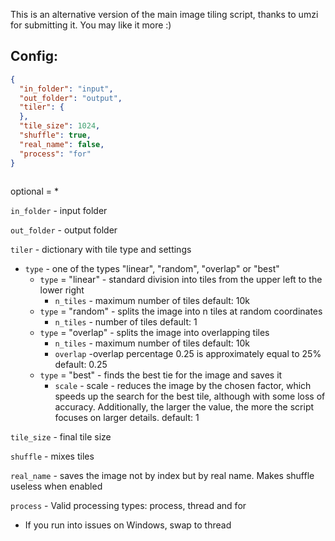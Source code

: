 This is an alternative version of the main image tiling script, thanks to umzi for submitting it. You may like it more :)

## Config:
```json 
{
  "in_folder": "input",
  "out_folder": "output",
  "tiler": {
  },
  "tile_size": 1024,
  "shuffle": true,
  "real_name": false,
  "process": "for"
}
 
```
optional = *

`in_folder` - input folder

`out_folder` - output folder

`tiler` - dictionary with tile type and settings
- `type` - one of the types "linear", "random", "overlap" or "best"
  * `type` = "linear" - standard division into tiles from the upper left to the lower right
    * `n_tiles` - maximum number of tiles default: 10k 
  * `type` = "random" - splits the image into n tiles at random coordinates
    * `n_tiles` - number of tiles default: 1  
  * `type` = "overlap" - splits the image into overlapping tiles
    * `n_tiles` - maximum number of tiles default: 10k 
    * `overlap` -overlap percentage 0.25 is approximately equal to 25% default: 0.25
  * `type` = "best" - finds the best tie for the image and saves it
    * `scale` - scale - reduces the image by the chosen factor, which speeds up the search for the best tile, although with some loss of accuracy. Additionally, the larger the value, the more the script focuses on larger details. default: 1

`tile_size` - final tile size 

`shuffle` - mixes tiles

`real_name` - saves the image not by index but by real name. Makes shuffle useless when enabled

`process` - Valid processing types: process, thread and for
* If you run into issues on Windows, swap to thread
